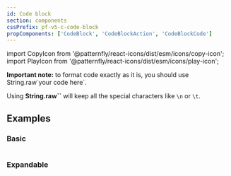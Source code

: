 ```yaml
---
id: Code block
section: components
cssPrefix: pf-v5-c-code-block
propComponents: ['CodeBlock', 'CodeBlockAction', 'CodeBlockCode']
---
```


import CopyIcon from '@patternfly/react-icons/dist/esm/icons/copy-icon';
import PlayIcon from '@patternfly/react-icons/dist/esm/icons/play-icon';

**Important note:** to format code exactly as it is, you should use String.raw\`your code here\`.

Using **String.raw\`\`** will keep all the special characters like `\n` or `\t`.

## Examples

### Basic

```ts file="./CodeBlockBasic.tsx"

```

### Expandable

```ts file="./CodeBlockExpandable.tsx"

```
